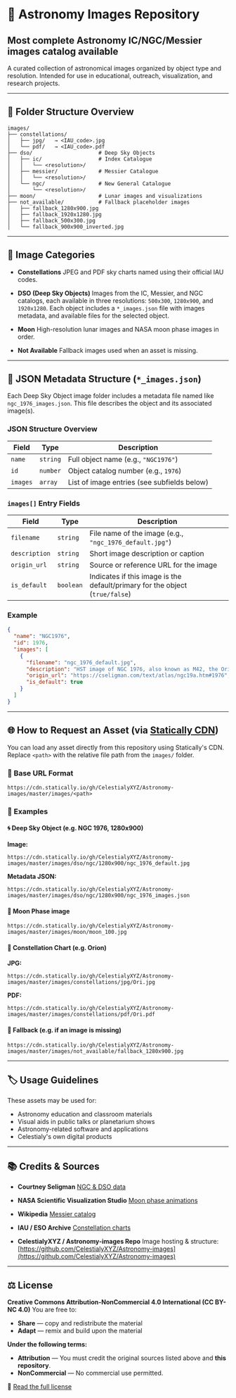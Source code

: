 # 🌌 Astronomy Images Repository
## Most complete Astronomy IC/NGC/Messier images catalog available

A curated collection of astronomical images organized by object type and resolution. Intended for use in educational, outreach, visualization, and research projects.

---

## 📂 Folder Structure Overview

```
images/
├── constellations/
│   ├── jpg/   → <IAU_code>.jpg  
│   └── pdf/   → <IAU_code>.pdf  
├── dso/                     # Deep Sky Objects
│   ├── ic/                  # Index Catalogue
│   │   └── <resolution>/
│   ├── messier/             # Messier Catalogue
│   │   └── <resolution>/
│   └── ngc/                 # New General Catalogue
│       └── <resolution>/
├── moon/                    # Lunar images and visualizations
├── not_available/           # Fallback placeholder images
│   ├── fallback_1280x900.jpg
│   ├── fallback_1920x1280.jpg
│   ├── fallback_500x300.jpg
│   └── fallback_900x900_inverted.jpg
```

---

## 🧭 Image Categories

* **Constellations**
  JPEG and PDF sky charts named using their official IAU codes.

* **DSO (Deep Sky Objects)**
  Images from the IC, Messier, and NGC catalogs, each available in three resolutions: `500x300`, `1280x900`, and `1920x1280`.
  Each object includes a `*_images.json` file with images metadata, and available files for the selected object.

* **Moon**
  High-resolution lunar images and NASA moon phase images in order.

* **Not Available**
  Fallback images used when an asset is missing.

---

## 📄 JSON Metadata Structure (`*_images.json`)

Each Deep Sky Object image folder includes a metadata file named like `ngc_1976_images.json`. This file describes the object and its associated image(s).

### JSON Structure Overview

| Field    | Type     | Description                                 |
| -------- | -------- | ------------------------------------------- |
| `name`   | `string` | Full object name (e.g., `"NGC1976"`)        |
| `id`     | `number` | Object catalog number (e.g., `1976`)        |
| `images` | `array`  | List of image entries (see subfields below) |

### `images[]` Entry Fields

| Field         | Type      | Description                                                                  |
| ------------- | --------- | ---------------------------------------------------------------------------- |
| `filename`    | `string`  | File name of the image (e.g., `"ngc_1976_default.jpg"`)                      |
| `description` | `string`  | Short image description or caption                                           |
| `origin_url`  | `string`  | Source or reference URL for the image                                        |
| `is_default`  | `boolean` | Indicates if this image is the default/primary for the object (`true/false`) |

### Example

```json
{
  "name": "NGC1976",
  "id": 1976,
  "images": [
    {
      "filename": "ngc_1976_default.jpg",
      "description": "HST image of NGC 1976, also known as M42, the Orion Nebula",
      "origin_url": "https://cseligman.com/text/atlas/ngc19a.htm#1976",
      "is_default": true
    }
  ]
}
```

---

## 🌐 How to Request an Asset (via [Statically CDN](https://statically.io))

You can load any asset directly from this repository using Statically's CDN. Replace `<path>` with the relative file path from the `images/` folder.

### 🔗 Base URL Format

```
https://cdn.statically.io/gh/CelestialyXYZ/Astronomy-images/master/images/<path>
```

### 🧪 Examples

#### 🌀 Deep Sky Object (e.g. NGC 1976, 1280x900)

**Image:**

```
https://cdn.statically.io/gh/CelestialyXYZ/Astronomy-images/master/images/dso/ngc/1280x900/ngc_1976_default.jpg
```

**Metadata JSON:**

```
https://cdn.statically.io/gh/CelestialyXYZ/Astronomy-images/master/images/dso/ngc/1280x900/ngc_1976_images.json
```

#### 🌙 Moon Phase image

```
https://cdn.statically.io/gh/CelestialyXYZ/Astronomy-images/master/images/moon/moon_100.jpg
```

#### 🌌 Constellation Chart (e.g. Orion)

**JPG:**

```
https://cdn.statically.io/gh/CelestialyXYZ/Astronomy-images/master/images/constellations/jpg/Ori.jpg
```

**PDF:**

```
https://cdn.statically.io/gh/CelestialyXYZ/Astronomy-images/master/images/constellations/pdf/Ori.pdf
```

#### 🔧 Fallback (e.g. if an image is missing)

```
https://cdn.statically.io/gh/CelestialyXYZ/Astronomy-images/master/images/not_available/fallback_1280x900.jpg
```

---

## 🏷️ Usage Guidelines

These assets may be used for:

* Astronomy education and classroom materials
* Visual aids in public talks or planetarium shows
* Astronomy-related software and applications
* Celestialy's own digital products

---

## 📚 Credits & Sources

* **Courtney Seligman**
  [NGC & DSO data](https://cseligman.com/text/atlas.htm)

* **NASA Scientific Visualization Studio**
  [Moon phase animations](https://svs.gsfc.nasa.gov/4310)

* **Wikipedia**
  [Messier catalog](https://en.wikipedia.org/wiki/Messier_object)

* **IAU / ESO Archive**
  [Constellation charts](https://iauarchive.eso.org/public/themes/constellations/)

* **CelestialyXYZ / Astronomy-images Repo**
  Image hosting & structure: [https://github.com/CelestialyXYZ/Astronomy-images](https://github.com/CelestialyXYZ/Astronomy-images)

---

## ⚖️ License

**Creative Commons Attribution-NonCommercial 4.0 International (CC BY-NC 4.0)**
You are free to:

* **Share** — copy and redistribute the material
* **Adapt** — remix and build upon the material

**Under the following terms:**

* **Attribution** — You must credit the original sources listed above and **this repository**.
* **NonCommercial** — No commercial use permitted.

🔗 [Read the full license](https://creativecommons.org/licenses/by-nc/4.0/)
